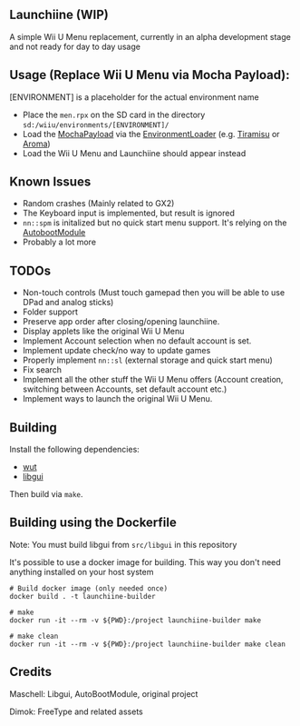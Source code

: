 ## Launchiine (WIP)

A simple Wii U Menu replacement, currently in an alpha development stage and not ready for day to day usage

## Usage (Replace Wii U Menu via Mocha Payload):
[ENVIRONMENT] is a placeholder for the actual environment name
- Place the `men.rpx` on the SD card in the directory `sd:/wiiu/environments/[ENVIRONMENT]/`
- Load the [MochaPayload](https://github.com/wiiu-env/MochaPayload) via the [EnvironmentLoader](https://github.com/wiiu-env/EnvironmentLoader) (e.g. [Tiramisu](https://github.com/wiiu-env/Tiramisu) or [Aroma](https://github.com/wiiu-env/Aroma))
- Load the Wii U Menu and Launchiine should appear instead

## Known Issues
- Random crashes (Mainly related to GX2)
- The Keyboard input is implemented, but result is ignored
- `nn::spm` is initalized but no quick start menu support. It's relying on the [AutobootModule](https://github.com/wiiu-env/AutobootModule)
- Probably a lot more

## TODOs
- Non-touch controls (Must touch gamepad then you will be able to use DPad and analog sticks)
- Folder support
- Preserve app order after closing/opening launchiine.
- Display applets like the original Wii U Menu 
- Implement Account selection when no default account is set. 
- Implement update check/no way to update games
- Properly implement `nn::sl` (external storage and quick start menu)
- Fix search
- Implement all the other stuff the Wii U Menu offers (Account creation, switching between Accounts, set default account etc.)
- Implement ways to launch the original Wii U Menu.

## Building
Install the following dependencies:
- [wut](https://github.com/devkitPro/wut)
- [libgui](https://github.com/wiiu-env/libgui)

Then build via `make`.

## Building using the Dockerfile
Note: You must build libgui from `src/libgui` in this repository

It's possible to use a docker image for building. This way you don't need anything installed on your host system

```
# Build docker image (only needed once)
docker build . -t launchiine-builder

# make 
docker run -it --rm -v ${PWD}:/project launchiine-builder make

# make clean
docker run -it --rm -v ${PWD}:/project launchiine-builder make clean
```

## Credits
Maschell: Libgui, AutoBootModule, original project

Dimok: FreeType and related assets

